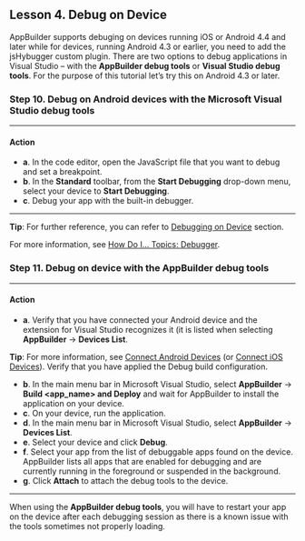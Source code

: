 ## Lesson 4. Debug on Device

AppBuilder supports debuging on devices running iOS or Android 4.4 and later while for devices, running Android 4.3 or earlier, you need to add the jsHybugger custom plugin. There are two options to debug applications in Visual Studio – with the **AppBuilder debug tools** or **Visual Studio debug tools**. For the purpose of this tutorial let’s try this on Android 4.3 or later.

### Step 10. Debug on Android devices with the Microsoft Visual Studio debug tools

<hr data-action="start" />

#### Action

* **a**. In the code editor, open the JavaScript file that you want to debug and set a breakpoint.
* **b**. In the **Standard** toolbar, from the **Start Debugging** drop-down menu, select your device to **Start Debugging**.
* **c**. Debug your app with the built-in debugger.

<hr data-action="end" />

**Tip**: For further reference, you can refer to [Debugging on Device](http://docs.telerik.com/platform/appbuilder/cordova/debugging-your-code/debugging-on-device/debugging-on-device) section.

For more information, see [How Do I... Topics: Debugger](https://msdn.microsoft.com/en-us/library/aa315451%28v=vs.60%29.aspx).

### Step 11. Debug on device with the AppBuilder debug tools

<hr data-action="start" />

#### Action

* **a**. Verify that you have connected your Android device and the extension for Visual Studio recognizes it (it is listed when selecting **AppBuilder** → **Devices List**.

**Tip**: For more information, see [Connect Android Devices](http://docs.telerik.com/platform/appbuilder/cordova/running-on-devices/running-on-connected-devices/google-android-devices/connect-android#visual-studio) (or [Connect iOS Devices](http://docs.telerik.com/platform/appbuilder/cordova/running-on-devices/running-on-connected-devices/connecting-ios-devices/connect-ios-devices#visual-studio)). Verify that you have applied the Debug build configuration.

* **b**. In the main menu bar in Microsoft Visual Studio, select **AppBuilder** → **Build <app_name> and Deploy** and wait for AppBuilder to install the application on your device.
* **c**. On your device, run the application.
* **d**. In the main menu bar in Microsoft Visual Studio, select **AppBuilder** → **Devices List**.
* **e**. Select your device and click **Debug**.
* **f**. Select your app from the list of debuggable apps found on the device. AppBuilder lists all apps that are enabled for debugging and are currently running in the foreground or suspended in the background.
* **g**. Click **Attach** to attach the debug tools to the device.

<hr data-action="end" />

When using the **AppBuilder debug tools**, you will have to restart your app on the device after each debugging session as there is a known issue with the tools sometimes not properly loading.
